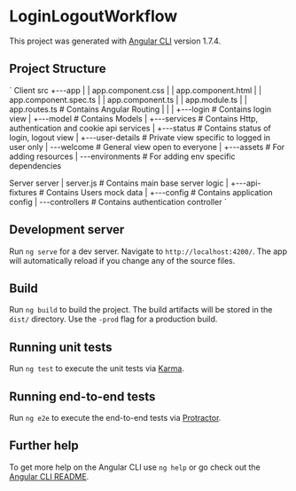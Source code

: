 # LoginLogoutWorkflow

This project was generated with [Angular CLI](https://github.com/angular/angular-cli) version 1.7.4.

## Project Structure 
`
Client
src
+---app
|   |   app.component.css 
|   |   app.component.html
|   |   app.component.spec.ts
|   |   app.component.ts
|   |   app.module.ts 
|   |   app.routes.ts # Contains Angular Routing
|   |
|   +---login # Contains login view
|   +---model # Contains Models
|   +---services # Contains Http, authentication  and cookie api services
|   +---status # Contains status of login, logout view
|   +---user-details # Private view specific to logged in user only
|   \---welcome # General view open to everyone
|
+---assets # For adding resources
|
\---environments # For adding env specific dependencies

Server
server
|   server.js  # Contains main base server logic
|
+---api-fixtures # Contains Users mock data
|
+---config # Contains application config 
|
\---controllers # Contains authentication controller
`

## Development server

Run `ng serve` for a dev server. Navigate to `http://localhost:4200/`. The app will automatically reload if you change any of the source files.

## Build

Run `ng build` to build the project. The build artifacts will be stored in the `dist/` directory. Use the `-prod` flag for a production build.

## Running unit tests

Run `ng test` to execute the unit tests via [Karma](https://karma-runner.github.io).

## Running end-to-end tests

Run `ng e2e` to execute the end-to-end tests via [Protractor](http://www.protractortest.org/).

## Further help

To get more help on the Angular CLI use `ng help` or go check out the [Angular CLI README](https://github.com/angular/angular-cli/blob/master/README.md).
